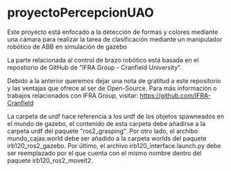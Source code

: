 # proyectoPercepcionUAO
Este proyecto está enfocado a la detección de formas y colores mediante una cámara para realizar la tarea de clasificación mediante un manipulador robótico de ABB en simulación de gazebo

La parte relacionada al control de brazo robótico está basada en el repostiorio de GitHub de "IFRA Group - Cranfield University".

Debido a la anterior queremos dejar una nota de gratitud a este repositorio y las ventajas que ofrece al ser de Open-Source. Para más información o trabajos relacionados con IFRA Group, visitar: https://github.com/IFRA-Cranfield


La carpeta de urdf hace referencia a los urdf de los objetos spawneados en el mundo de gazebo, el contenido de esta carpeta debe añadirse a la carpeta urdf del paquete "ros2_grasping".
Por otro lado, el archibo mundo_cajas.world debe ser añadido a la carpeta worlds del paquete irb120_ros2_gazebo.
Por último, el archivo irb120_interface.launch.py debe ser reemplazado por el que cuenta con el mismo nombre dentro del paquete irb120_ros2_moveit2.
